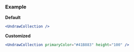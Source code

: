 ### Example

**Default**
```jsx
<UndrawCollection />
```

**Customized**
```jsx
<UndrawCollection primaryColor="#41B883" height="100" />
```
